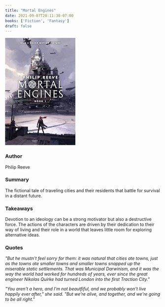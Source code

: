 ```yaml
---
title: "Mortal Engines"
date: 2021-09-07T20:11:38-07:00
books: ['Fiction', 'Fantasy']
draft: false 
---
```


![Mortal Engines](img/book_cover_mortal_engines.jpg)

### Author

Philip Reeve

### Summary

The fictional tale of traveling cities and their residents that battle for survival in a distant future.

### Takeaways

Devotion to an ideology can be a strong motivator but also a destructive force. The actions of the characters are driven by their dedication to their way of living and their role in a world that leaves little room for exploring alternative ideas. 

### Quotes

*"But he mustn't feel sorry for them: it was natural that cities ate towns, just as the towns ate smaller towns and smaller towns snapped up the miserable static settlements. That was Municipal Darwinism, and it was the way the world had worked for hundreds of years, ever since the great engineer Nikolas Quirke had turned London into the first Traction City."*

*"You aren't a hero, and I'm not beautfiful, and we probably won't live happily ever after," she said. "But we're alive, and together, and we're going to be all right."*

